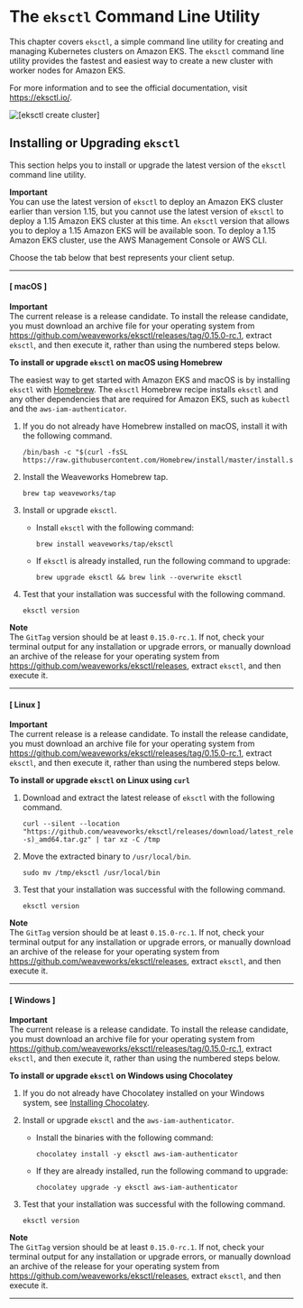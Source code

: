 # The `eksctl` Command Line Utility<a name="eksctl"></a>

This chapter covers `eksctl`, a simple command line utility for creating and managing Kubernetes clusters on Amazon EKS\. The `eksctl` command line utility provides the fastest and easiest way to create a new cluster with worker nodes for Amazon EKS\.

For more information and to see the official documentation, visit [https://eksctl\.io/](https://github.com/weaveworks/eksctl)\.

![\[eksctl create cluster\]](http://docs.aws.amazon.com/eks/latest/userguide/images/eksctl-create-cluster.gif)

## Installing or Upgrading `eksctl`<a name="installing-eksctl"></a>

This section helps you to install or upgrade the latest version of the `eksctl` command line utility\.

**Important**  
You can use the latest version of `eksctl` to deploy an Amazon EKS cluster earlier than version 1\.15, but you cannot use the latest version of `eksctl` to deploy a 1\.15 Amazon EKS cluster at this time\. An `eksctl` version that allows you to deploy a 1\.15 Amazon EKS will be available soon\. To deploy a 1\.15 Amazon EKS cluster, use the AWS Management Console or AWS CLI\.

Choose the tab below that best represents your client setup\.

------
#### [ macOS ]

**Important**  
The current release is a release candidate\. To install the release candidate, you must download an archive file for your operating system from [https://github\.com/weaveworks/eksctl/releases/tag/0\.15\.0\-rc\.1](https://github.com/weaveworks/eksctl/releases/tag/0.15.0-rc.1), extract `eksctl`, and then execute it, rather than using the numbered steps below\. 

**To install or upgrade `eksctl` on macOS using Homebrew**

The easiest way to get started with Amazon EKS and macOS is by installing `eksctl` with [Homebrew](https://brew.sh/)\. The `eksctl` Homebrew recipe installs `eksctl` and any other dependencies that are required for Amazon EKS, such as `kubectl` and the `aws-iam-authenticator`\. 

1. If you do not already have Homebrew installed on macOS, install it with the following command\.

   ```
   /bin/bash -c "$(curl -fsSL https://raw.githubusercontent.com/Homebrew/install/master/install.sh)"
   ```

1. Install the Weaveworks Homebrew tap\.

   ```
   brew tap weaveworks/tap
   ```

1. Install or upgrade `eksctl`\.
   + Install `eksctl` with the following command:

     ```
     brew install weaveworks/tap/eksctl
     ```
   + If `eksctl` is already installed, run the following command to upgrade:

     ```
     brew upgrade eksctl && brew link --overwrite eksctl
     ```

1. Test that your installation was successful with the following command\.

   ```
   eksctl version
   ```
**Note**  
The `GitTag` version should be at least `0.15.0-rc.1`\. If not, check your terminal output for any installation or upgrade errors, or manually download an archive of the release for your operating system from [https://github\.com/weaveworks/eksctl/releases](https://github.com/weaveworks/eksctl/releases), extract `eksctl`, and then execute it\.

------
#### [ Linux ]

**Important**  
The current release is a release candidate\. To install the release candidate, you must download an archive file for your operating system from [https://github\.com/weaveworks/eksctl/releases/tag/0\.15\.0\-rc\.1](https://github.com/weaveworks/eksctl/releases/tag/0.15.0-rc.1), extract `eksctl`, and then execute it, rather than using the numbered steps below\. 

**To install or upgrade `eksctl` on Linux using `curl`**

1. Download and extract the latest release of `eksctl` with the following command\.

   ```
   curl --silent --location "https://github.com/weaveworks/eksctl/releases/download/latest_release/eksctl_$(uname -s)_amd64.tar.gz" | tar xz -C /tmp
   ```

1. Move the extracted binary to `/usr/local/bin`\.

   ```
   sudo mv /tmp/eksctl /usr/local/bin
   ```

1. Test that your installation was successful with the following command\.

   ```
   eksctl version
   ```
**Note**  
The `GitTag` version should be at least `0.15.0-rc.1`\. If not, check your terminal output for any installation or upgrade errors, or manually download an archive of the release for your operating system from [https://github\.com/weaveworks/eksctl/releases](https://github.com/weaveworks/eksctl/releases), extract `eksctl`, and then execute it\.

------
#### [ Windows ]

**Important**  
The current release is a release candidate\. To install the release candidate, you must download an archive file for your operating system from [https://github\.com/weaveworks/eksctl/releases/tag/0\.15\.0\-rc\.1](https://github.com/weaveworks/eksctl/releases/tag/0.15.0-rc.1), extract `eksctl`, and then execute it, rather than using the numbered steps below\. 

**To install or upgrade `eksctl` on Windows using Chocolatey**

1. If you do not already have Chocolatey installed on your Windows system, see [Installing Chocolatey](https://chocolatey.org/install)\.

1. Install or upgrade `eksctl` and the `aws-iam-authenticator`\.
   + Install the binaries with the following command:

     ```
     chocolatey install -y eksctl aws-iam-authenticator
     ```
   + If they are already installed, run the following command to upgrade:

     ```
     chocolatey upgrade -y eksctl aws-iam-authenticator
     ```

1. Test that your installation was successful with the following command\.

   ```
   eksctl version
   ```
**Note**  
The `GitTag` version should be at least `0.15.0-rc.1`\. If not, check your terminal output for any installation or upgrade errors, or manually download an archive of the release for your operating system from [https://github\.com/weaveworks/eksctl/releases](https://github.com/weaveworks/eksctl/releases), extract `eksctl`, and then execute it\.

------